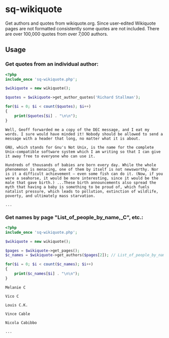 # sq-wikiquote
Get authors and quotes from wikiquote.org. Since user-edited Wikiquote pages are not formatted consistently some quotes are not included. There are over 100,000 quotes from over 7,000 authors.
## Usage
### Get quotes from an individual author:
```php
<?php
include_once 'sq-wikiquote.php';

$wikiquote = new wikiquote();

$quotes = $wikiquote->get_author_quotes('Richard Stallman');

for($i = 0; $i < count($quotes); $i++)
{
    print($quotes[$i] . "\n\n");
}
```
```
Well, Geoff forwarded me a copy of the DEC message, and I eat my words. I sure would have minded it! Nobody should be allowed to send a message with a header that long, no matter what it is about.

GNU, which stands for Gnu's Not Unix, is the name for the complete Unix-compatible software system which I am writing so that I can give it away free to everyone who can use it.

Hundreds of thousands of babies are born every day. While the whole phenomenon is menacing, one of them by itself is not newsworthy. Nor is it a difficult achievement — even some fish can do it. (Now, if you were a seahorse, it would be more interesting, since it would be the male that gave birth.) ...These birth announcements also spread the myth that having a baby is something to be proud of, which fuels natalist pressure, which leads to pollution, extinction of wildlife, poverty, and ultimately mass starvation.

...
```
### Get names by page "List_of_people_by_name,_C", etc.:
```php
<?php
include_once 'sq-wikiquote.php';

$wikiquote = new wikiquote();

$pages = $wikiquote->get_pages();
$c_names = $wikiquote->get_authors($pages[2]); // List_of_people_by_name,_C

for($i = 0; $i < count($c_names); $i++)
{
    print($c_names[$i] . "\n\n");
}
```
```
Melanie C

Vico C

Louis C.K.

Vince Cable

Nicola Cabibbo

...
```
